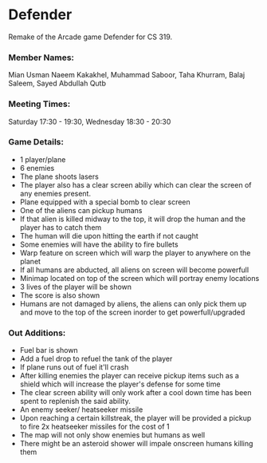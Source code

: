 # Defender
Remake of the Arcade game Defender for CS 319.


### Member Names: 
Mian Usman Naeem Kakakhel,
Muhammad Saboor,
Taha Khurram,
Balaj Saleem,
Sayed Abdullah Qutb


### Meeting Times:
Saturday 17:30 - 19:30,
Wednesday 18:30 - 20:30

### Game Details:
* 1 player/plane
* 6 enemies
* The plane shoots lasers
* The player also has a clear screen abiliy which can clear the screen of any enemies present.
* Plane equipped with a special bomb to clear screen
* One of the aliens can pickup humans
* If that alien is killed midway to the top, it will drop the human and the player has to catch them
* The human will die upon hitting the earth if not caught
* Some enemies will have the ability to fire bullets 
* Warp feature on screen which will warp the player to anywhere on the planet
* If all humans are abducted, all aliens on screen will become powerfull
* Minimap located on top of the screen which will portray enemy locations
* 3 lives of the player will be shown
* The score is also shown
* Humans are not damaged by aliens, the aliens can only pick them up and move to the top of the screen inorder to get powerfull/upgraded 

### Out Additions:
* Fuel bar is shown
* Add a fuel drop to refuel the tank of the player
* If plane runs out of fuel it'll crash
* After killing enemies the player can receive pickup items such as a shield which will increase the player's defense for some time
* The clear screen ability will only work after a cool down time has been spent to replenish the said ability.
* An enemy seeker/ heatseeker missile
* Upon reaching a certain killstreak, the player will be provided a pickup to fire 2x heatseeker missiles for the cost of 1
* The map will not only show enemies but humans as well
* There might be an asteroid shower will impale onscreen humans killing them
